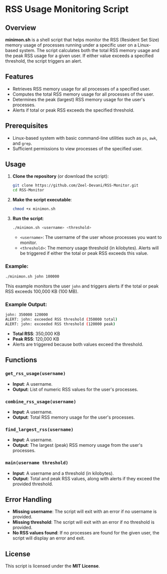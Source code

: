 # RSS Usage Monitoring Script

## Overview

**minimon.sh** is a shell script that helps monitor the RSS (Resident Set Size) memory usage of processes running under a specific user on a Linux-based system. The script calculates both the total RSS memory usage and the peak RSS usage for a given user. If either value exceeds a specified threshold, the script triggers an alert.

## Features

- Retrieves RSS memory usage for all processes of a specified user.
- Computes the total RSS memory usage for all processes of the user.
- Determines the peak (largest) RSS memory usage for the user's processes.
- Alerts if total or peak RSS exceeds the specified threshold.

## Prerequisites

- Linux-based system with basic command-line utilities such as `ps`, `awk`, and `grep`.
- Sufficient permissions to view processes of the specified user.

## Usage

1. **Clone the repository** (or download the script):

   ```bash
   git clone https://github.com/Zeel-Devani/RSS-Monitor.git
   cd RSS-Monitor
   ```

2. **Make the script executable**:

   ```bash
   chmod +x minimon.sh
   ```

3. **Run the script**:

   ```bash
   ./minimon.sh <username> <threshold>
   ```

   - `<username>`: The username of the user whose processes you want to monitor.
   - `<threshold>`: The memory usage threshold (in kilobytes). Alerts will be triggered if either the total or peak RSS exceeds this value.

### Example:

```bash
./minimon.sh john 100000
```

This example monitors the user `john` and triggers alerts if the total or peak RSS exceeds 100,000 KB (100 MB).

### Example Output:

```bash
john: 350000 120000
ALERT: john: exceeded RSS threshold (350000 total)
ALERT: john: exceeded RSS threshold (120000 peak)
```

- **Total RSS**: 350,000 KB
- **Peak RSS**: 120,000 KB
- Alerts are triggered because both values exceed the threshold.

## Functions

### `get_rss_usage(username)`
- **Input**: A username.
- **Output**: List of numeric RSS values for the user's processes.

### `combine_rss_usage(username)`
- **Input**: A username.
- **Output**: Total RSS memory usage for the user's processes.

### `find_largest_rss(username)`
- **Input**: A username.
- **Output**: The largest (peak) RSS memory usage from the user's processes.

### `main(username threshold)`
- **Input**: A username and a threshold (in kilobytes).
- **Output**: Total and peak RSS values, along with alerts if they exceed the provided threshold.

## Error Handling

- **Missing username**: The script will exit with an error if no username is provided.
- **Missing threshold**: The script will exit with an error if no threshold is provided.
- **No RSS values found**: If no processes are found for the given user, the script will display an error and exit.

## License

This script is licensed under the **MIT License**. 
